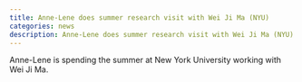 ```yaml
---
title: Anne-Lene does summer research visit with Wei Ji Ma (NYU)
categories: news
description: Anne-Lene does summer research visit with Wei Ji Ma (NYU)
---
```


Anne-Lene is spending the summer at New York University working with Wei Ji Ma.